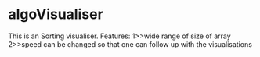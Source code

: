 # algoVisualiser
This is an Sorting visualiser.
Features:
1>>wide range of size of array
2>>speed can be changed so that one can follow up with the visualisations
